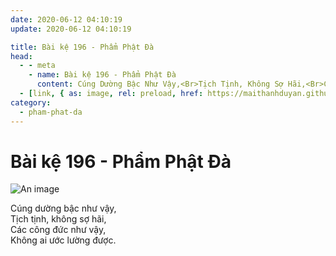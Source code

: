 ```yaml
---
date: 2020-06-12 04:10:19
update: 2020-06-12 04:10:19

title: Bài kệ 196 - Phẩm Phật Đà
head:
  - - meta
    - name: Bài kệ 196 - Phẩm Phật Đà
      content: Cúng Dường Bậc Như Vậy,<Br>Tịch Tịnh, Không Sợ Hãi,<Br>Các Công Đức Như Vậy,<Br>Không Ai Ước Lường Được.<Br>
  - [link, { as: image, rel: preload, href: https://maithanhduyan.github.io/kinh-phap-cu/img/pham-phat-da/pham-phat-da-196.jpg }]
category:
  - pham-phat-da
---
```


# Bài kệ 196 - Phẩm Phật Đà

![An image](/img/pham-phat-da/pham-phat-da-196.jpg)

Cúng dường bậc như vậy,<br>Tịch tịnh, không sợ hãi,<br>Các công đức như vậy,<br>Không ai ước lường được.<br>
